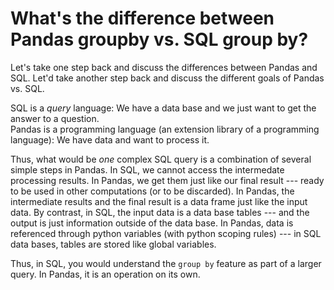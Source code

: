 # What's the difference between Pandas groupby vs. SQL group by?

Let's take one step back and discuss the differences between Pandas and SQL.
Let'd take another step back and discuss the different goals of Pandas vs. SQL.

SQL is a *query* language: We have a data base and we just want
to get the answer to a question.  
Pandas is a programming language (an extension library of a 
programming language): We have data and want to process it.

Thus, what would be *one* complex SQL query is a combination of several simple
steps in Pandas.  In SQL, we cannot access the intermedate processing results.
In Pandas, we get them just like our final result --- ready to be used in other
computations (or to be discarded).  In Pandas, the intermediate results and the
final result is a data frame just like the input data.  By contrast, in SQL, the
input data is a data base tables --- and the output is just information outside 
of the data base.  In Pandas, data is referenced through python variables (with
python scoping rules) --- in SQL data bases, tables are stored like global 
variables.

Thus, in SQL, you would understand the `group by` feature as part of a larger
query.  In Pandas, it is an operation on its own.


